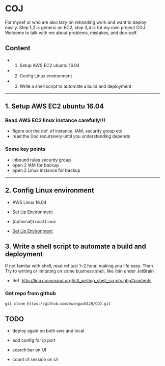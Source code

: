 # COJ
For mysef or who are also lazy on rehanding work and want to deploy easily.
Step 1,2 is generic on EC2, step 3,4 is for my own preject COJ.
Welcome to talk with me about problems, mistakes, and doc-self.
## Content
+ 1. Setup AWS EC2 ubuntu 16.04
+ 2. Config Linux environment
+ 3. Write a shell script to automate a build and deployment
---
## 1. Setup AWS EC2 ubuntu 16.04
### Read AWS EC2 linux instance carefully!!!
+ figure out the def. of instance, IAM, security group etc
+ read the Doc recursively until you understanding depends

### Some key points
+ inbound rules security group
+ open 2 IAM for backup
+ open 2 Linux instance for backup

---
## 2. Config Linux environment
+ AWS Linux 16.04

* [Set Up Environment](set_up_env.md)
+ (optioinal)Local Linux
* [Set Up Environment](set_up_env.md)

## 3. Write a shell script to automate a build and deployment
If not familar with shell, read ref just 1~2 hour, making you life easy.
Then Try to writing or imitating on some business shell, like /bin under JetBrain
+ Ref: http://linuxcommand.org/lc3_writing_shell_scripts.php#contents

### Get repo from github 
```bash
git clone https://github.com/mwangxx0129/COJ.git
```

###


## TODO

+ deploy again on both aws and local

+ add config for ip port

+ search bar on UI

+ count of session on UI
